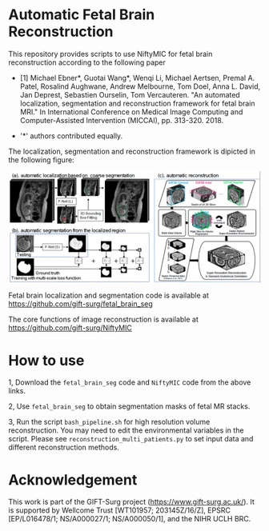 # Automatic Fetal Brain Reconstruction
This repository provides scripts to use NiftyMIC for fetal brain reconstruction according to the following paper

* [1] Michael Ebner*, Guotai Wang*, Wenqi Li, Michael Aertsen, Premal A. Patel, Rosalind Aughwane, Andrew Melbourne, Tom Doel, Anna L. David, Jan Deprest, Sebastien Ourselin, Tom Vercauteren. "An automated localization, segmentation and reconstruction framework for fetal brain MRI." In International Conference on Medical Image Computing and Computer-Assisted Intervention (MICCAI), pp. 313-320. 2018.

*    '*' authors contributed equally.

The localization, segmentation and reconstruction framework is dipicted in the following figure:

![reconstruction method](./reconstruction_method.png)

Fetal brain localization and segmentation code is available at https://github.com/gift-surg/fetal_brain_seg

The core functions of image reconstruction is available at https://github.com/gift-surg/NiftyMIC

# How to use
1, Download the `fetal_brain_seg` code and `NiftyMIC` code from the above links.

2, Use `fetal_brain_seg` to obtain segmentation masks of fetal MR stacks. 

3, Run the script `bash_pipeline.sh` for high resolution volume reconstruction. You may need to edit the environmental variables in the script. Please see `reconstruction_multi_patients.py` to set input data and different reconstruction methods.

# Acknowledgement
This work is part of the GIFT-Surg project (https://www.gift-surg.ac.uk/). It is supported by Wellcome Trust [WT101957; 203145Z/16/Z], EPSRC [EP/L016478/1; NS/A000027/1; NS/A000050/1], and the NIHR UCLH BRC.
